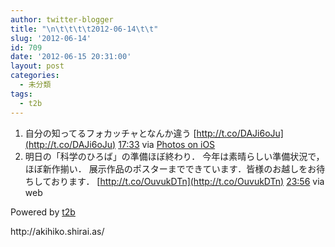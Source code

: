 ```yaml
---
author: twitter-blogger
title: "\n\t\t\t\t2012-06-14\t\t"
slug: '2012-06-14'
id: 709
date: '2012-06-15 20:31:00'
layout: post
categories:
  - 未分類
tags:
  - t2b
---
```


<div xmlns:georss="http://www.georss.org/georss">

1.  <span><span>自分の知ってるフォカッチャとなんか違う [http://t.co/DAJi6oJu](http://t.co/DAJi6oJu)</span> <span>[<span>17:33</span>](http://twitter.com/o_ob/status/213489422119870464) <span>via [Photos on iOS](http://www.apple.com)</span></span></span>
2.  <span><span>明日の「科学のひろば」の準備ほぼ終わり． 今年は素晴らしい準備状況で，ほぼ新作揃い． 展示作品のポスターまでできています．皆様のお越しをお待ちしております． [http://t.co/OuvukDTn](http://t.co/OuvukDTn)</span> <span>[<span>23:56</span>](http://twitter.com/o_ob/status/213585789685211136) <span>via web</span></span></span>

</div>

Powered by [t2b](http://t2b.utilz.jp/)

<div>http://akihiko.shirai.as/</div>